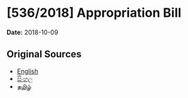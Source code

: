 # [536/2018] Appropriation Bill

**Date:** 2018-10-09

## Original Sources

- [English](https://documents.gov.lk/view/bills/2018/10/536-2018_E.pdf)
- [සිංහල](https://documents.gov.lk/view/bills/2018/10/536-2018_S.pdf)
- [தமிழ்](https://documents.gov.lk/view/bills/2018/10/536-2018_T.pdf)
